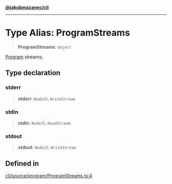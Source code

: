 [**@jakubmazanec/cli**](../README.md)

---

# Type Alias: ProgramStreams

> **ProgramStreams**: `object`

[Program](../classes/Program.md) streams;

## Type declaration

### stderr

> **stderr**: `NodeJS.WriteStream`

### stdin

> **stdin**: `NodeJS.ReadStream`

### stdout

> **stdout**: `NodeJS.WriteStream`

## Defined in

[cli/source/program/ProgramStreams.ts:4](https://github.com/jakubmazanec/tools/blob/a9765e3de8390a6e57bec51efaeb411fbd7881ab/packages/cli/source/program/ProgramStreams.ts#L4)
